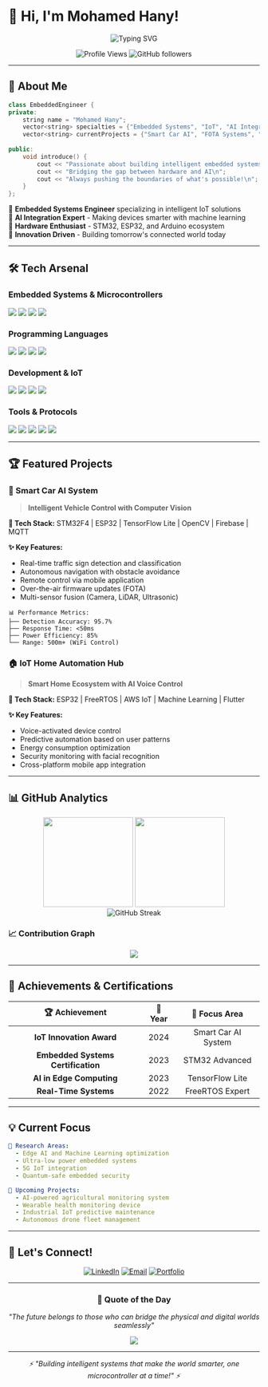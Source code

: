 # 👋 Hi, I'm Mohamed Hany!

<div align="center">

![Typing SVG](https://readme-typing-svg.herokuapp.com?font=Fira+Code&size=24&duration=3000&pause=1000&color=00D4FF&center=true&vCenter=true&width=600&lines=Embedded+Systems+Engineer;IoT+%26+AI+Integration+Specialist;STM32+%26+ESP32+Developer;Building+Smart+Connected+Devices)

</div>

<p align="center">
  <img src="https://komarev.com/ghpvc/?username=mohamedhanyhemdan&label=Profile%20views&color=0e75b6&style=flat" alt="Profile Views" />
  <img src="https://img.shields.io/github/followers/mohamedhanyhemdan?label=Followers&style=social" alt="GitHub followers" />
</p>

---

## 🚀 About Me

```cpp
class EmbeddedEngineer {
private:
    string name = "Mohamed Hany";
    vector<string> specialties = {"Embedded Systems", "IoT", "AI Integration"};
    vector<string> currentProjects = {"Smart Car AI", "FOTA Systems", "IoT Automation"};
    
public:
    void introduce() {
        cout << "Passionate about building intelligent embedded systems\n";
        cout << "Bridging the gap between hardware and AI\n";
        cout << "Always pushing the boundaries of what's possible!\n";
    }
};
```

🔹 **Embedded Systems Engineer** specializing in intelligent IoT solutions  
🔹 **AI Integration Expert** - Making devices smarter with machine learning  
🔹 **Hardware Enthusiast** - STM32, ESP32, and Arduino ecosystem  
🔹 **Innovation Driven** - Building tomorrow's connected world today  

---

## 🛠️ Tech Arsenal

### **Embedded Systems & Microcontrollers**
<p>
  <img src="https://img.shields.io/badge/STM32-03234B?style=for-the-badge&logo=stmicroelectronics&logoColor=white" />
  <img src="https://img.shields.io/badge/ESP32-E7352C?style=for-the-badge&logo=espressif&logoColor=white" />
  <img src="https://img.shields.io/badge/Arduino-00979D?style=for-the-badge&logo=arduino&logoColor=white" />
  <img src="https://img.shields.io/badge/Raspberry_Pi-A22846?style=for-the-badge&logo=raspberry-pi&logoColor=white" />
</p>

### **Programming Languages**
<p>
  <img src="https://img.shields.io/badge/C-00599C?style=for-the-badge&logo=c&logoColor=white" />
  <img src="https://img.shields.io/badge/C++-00599C?style=for-the-badge&logo=c%2B%2B&logoColor=white" />
  <img src="https://img.shields.io/badge/Python-3776AB?style=for-the-badge&logo=python&logoColor=white" />
  <img src="https://img.shields.io/badge/Assembly-000000?style=for-the-badge&logo=assemblyscript&logoColor=white" />
</p>

### **Development & IoT**
<p>
  <img src="https://img.shields.io/badge/FreeRTOS-00A86B?style=for-the-badge&logo=freertos&logoColor=white" />
  <img src="https://img.shields.io/badge/PlatformIO-FF7F00?style=for-the-badge&logo=platformio&logoColor=white" />
  <img src="https://img.shields.io/badge/MQTT-660066?style=for-the-badge&logo=mqtt&logoColor=white" />
  <img src="https://img.shields.io/badge/Firebase-FFCA28?style=for-the-badge&logo=firebase&logoColor=black" />
</p>

### **Tools & Protocols**
<p>
  <img src="https://img.shields.io/badge/CAN_Bus-FF6B35?style=for-the-badge" />
  <img src="https://img.shields.io/badge/I2C-4285F4?style=for-the-badge" />
  <img src="https://img.shields.io/badge/SPI-FF9500?style=for-the-badge" />
  <img src="https://img.shields.io/badge/UART-34A853?style=for-the-badge" />
  <img src="https://img.shields.io/badge/PWM-EA4335?style=for-the-badge" />
</p>

---

## 🏆 Featured Projects

### 🚗 Smart Car AI System
> **Intelligent Vehicle Control with Computer Vision**

**🔧 Tech Stack:** STM32F4 | ESP32 | TensorFlow Lite | OpenCV | Firebase | MQTT

**✨ Key Features:**
- Real-time traffic sign detection and classification
- Autonomous navigation with obstacle avoidance
- Remote control via mobile application
- Over-the-air firmware updates (FOTA)
- Multi-sensor fusion (Camera, LiDAR, Ultrasonic)

```
📊 Performance Metrics:
├── Detection Accuracy: 95.7%
├── Response Time: <50ms
├── Power Efficiency: 85%
└── Range: 500m+ (WiFi Control)
```

### 🏠 IoT Home Automation Hub
> **Smart Home Ecosystem with AI Voice Control**

**🔧 Tech Stack:** ESP32 | FreeRTOS | AWS IoT | Machine Learning | Flutter

**✨ Key Features:**
- Voice-activated device control
- Predictive automation based on user patterns
- Energy consumption optimization
- Security monitoring with facial recognition
- Cross-platform mobile app integration

---

## 📊 GitHub Analytics

<div align="center">
  <img height="180em" src="https://github-readme-stats-sigma-five.vercel.app/api?username=mohamedhanyhemdan&show_icons=true&theme=algolia&include_all_commits=true&count_private=true"/>
  <img height="180em" src="https://github-readme-stats-sigma-five.vercel.app/api/top-langs/?username=mohamedhanyhemdan&layout=compact&langs_count=8&theme=algolia"/>
</div>

<div align="center">
  <img src="https://github-readme-streak-stats.herokuapp.com/?user=mohamedhanyhemdan&theme=algolia" alt="GitHub Streak" />
</div>

### 📈 Contribution Graph
<div align="center">
  <img src="https://github-readme-activity-graph.vercel.app/graph?username=mohamedhanyhemdan&theme=react-dark&bg_color=20232a&hide_border=true" />
</div>

---

## 🏅 Achievements & Certifications

<div align="center">

| 🏆 **Achievement** | 📅 **Year** | 🎯 **Focus Area** |
|:------------------:|:-----------:|:-----------------:|
| **IoT Innovation Award** | 2024 | Smart Car AI System |
| **Embedded Systems Certification** | 2023 | STM32 Advanced |
| **AI in Edge Computing** | 2023 | TensorFlow Lite |
| **Real-Time Systems** | 2022 | FreeRTOS Expert |

</div>

---

## 💡 Current Focus

```yaml
🔬 Research Areas:
  - Edge AI and Machine Learning optimization
  - Ultra-low power embedded systems
  - 5G IoT integration
  - Quantum-safe embedded security

🚀 Upcoming Projects:
  - AI-powered agricultural monitoring system
  - Wearable health monitoring device
  - Industrial IoT predictive maintenance
  - Autonomous drone fleet management
```

---

## 📡 Let's Connect!

<div align="center">

[![LinkedIn](https://img.shields.io/badge/LinkedIn-0077B5?style=for-the-badge&logo=linkedin&logoColor=white)]((https://www.linkedin.com/in/mohamed-hany-hemdan/))
[![Email](https://img.shields.io/badge/Email-D14836?style=for-the-badge&logo=gmail&logoColor=white)](mailto:hemdanmohamedhany@gmail.com)
[![Portfolio](https://img.shields.io/badge/Portfolio-FF5722?style=for-the-badge&logo=todoist&logoColor=white)]([(https://drive.google.com/file/d/1DF09eIu-0TLSjmQxrD_i-K5cMdc1aFBW/view?usp=drive_link)])

</div>

---

<div align="center">

### 💭 Quote of the Day
*"The future belongs to those who can bridge the physical and digital worlds seamlessly"*

<img src="https://capsule-render.vercel.app/api?type=waving&color=gradient&height=100&section=footer&animation=fadeIn" />

</div>

---

<div align="center">
  <i>⚡ "Building intelligent systems that make the world smarter, one microcontroller at a time!" ⚡</i>
</div>
